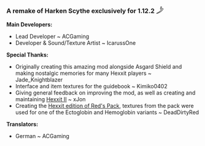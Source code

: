 ### A remake of Harken Scythe exclusively for 1.12.2 𓌳

**Main Developers:**

* Lead Developer ~ ACGaming
* Developer & Sound/Texture Artist ~ IcarussOne

**Special Thanks:**

- Originally creating this amazing mod alongside Asgard Shield and making nostalgic memories for many Hexxit players ~ Jade_Knightblazer
- Interface and item textures for the guidebook ~ Kimiko0402
- Giving general feedback on improving the mod, as well as creating and maintaining [Hexxit II](https://www.technicpack.net/modpack/hexxit-ii.896745) ~ xJon
- Creating the [Hexxit edition of Red's Pack](https://www.planetminecraft.com/texture-pack/reds-pack-hexxit-edition/), textures from the pack were used for one of the Ectoglobin and Hemoglobin variants ~ DeadDirtyRed

**Translators:**

- German ~ ACGaming